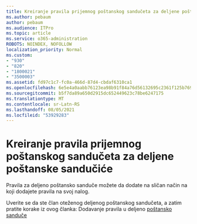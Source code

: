 ```yaml
---
title: Kreiranje pravila prijemnog poštanskog sandučeta za deljene poštanske sandučiće
ms.author: pebaum
author: pebaum
ms.audience: ITPro
ms.topic: article
ms.service: o365-administration
ROBOTS: NOINDEX, NOFOLLOW
localization_priority: Normal
ms.custom:
- "930"
- "820"
- "1800021"
- "3500003"
ms.assetid: fd97c1c7-fc0a-466d-87d4-cbdaf6310ca1
ms.openlocfilehash: 6e5e4a0aabb76123ea98b91f84a76d56132695c2361f125b769a6f7fff7bdbaa
ms.sourcegitcommit: b5f7da89a650d2915dc652449623c78be6247175
ms.translationtype: MT
ms.contentlocale: sr-Latn-RS
ms.lasthandoff: 08/05/2021
ms.locfileid: "53929283"
---
```

# <a name="creating-inbox-rules-for-shared-mailboxes"></a>Kreiranje pravila prijemnog poštanskog sandučeta za deljene poštanske sandučiće

Pravila za deljeno poštansko sanduče možete da dodate na sličan način na koji dodajete pravila na svoj nalog.
  
Uverite se da ste član oteženog deljenog poštanskog sandučeta, a zatim pratite korake iz ovog članka: Dodavanje pravila u deljeno [poštansko sanduče](https://support.office.com/article/b0963400-2a51-4c64-afc7-b816d737d164)
  